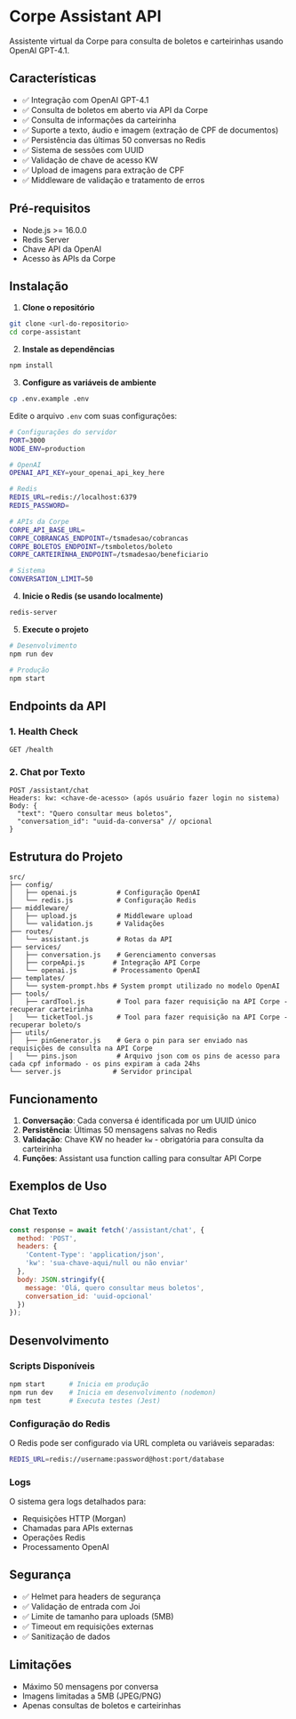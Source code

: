 # Corpe Assistant API

Assistente virtual da Corpe para consulta de boletos e carteirinhas usando OpenAI GPT-4.1.

## Características

- ✅ Integração com OpenAI GPT-4.1
- ✅ Consulta de boletos em aberto via API da Corpe
- ✅ Consulta de informações da carteirinha
- ✅ Suporte a texto, áudio e imagem (extração de CPF de documentos)
- ✅ Persistência das últimas 50 conversas no Redis
- ✅ Sistema de sessões com UUID
- ✅ Validação de chave de acesso KW
- ✅ Upload de imagens para extração de CPF
- ✅ Middleware de validação e tratamento de erros

## Pré-requisitos

- Node.js >= 16.0.0
- Redis Server
- Chave API da OpenAI
- Acesso às APIs da Corpe

## Instalação

1. **Clone o repositório**
```bash
git clone <url-do-repositorio>
cd corpe-assistant
```

2. **Instale as dependências**
```bash
npm install
```

3. **Configure as variáveis de ambiente**
```bash
cp .env.example .env
```

Edite o arquivo `.env` com suas configurações:
```bash
# Configurações do servidor
PORT=3000
NODE_ENV=production

# OpenAI
OPENAI_API_KEY=your_openai_api_key_here

# Redis
REDIS_URL=redis://localhost:6379
REDIS_PASSWORD=

# APIs da Corpe
CORPE_API_BASE_URL=
CORPE_COBRANCAS_ENDPOINT=/tsmadesao/cobrancas
CORPE_BOLETOS_ENDPOINT=/tsmboletos/boleto
CORPE_CARTEIRINHA_ENDPOINT=/tsmadesao/beneficiario

# Sistema
CONVERSATION_LIMIT=50
```

4. **Inicie o Redis (se usando localmente)**
```bash
redis-server
```

5. **Execute o projeto**
```bash
# Desenvolvimento
npm run dev

# Produção
npm start
```

## Endpoints da API

### 1. Health Check
```
GET /health
```

### 2. Chat por Texto
```
POST /assistant/chat
Headers: kw: <chave-de-acesso> (após usuário fazer login no sistema)
Body: {
  "text": "Quero consultar meus boletos",
  "conversation_id": "uuid-da-conversa" // opcional
}
```

## Estrutura do Projeto

```
src/
├── config/
│   ├── openai.js          # Configuração OpenAI
│   └── redis.js           # Configuração Redis
├── middleware/
│   ├── upload.js          # Middleware upload
│   └── validation.js      # Validações
├── routes/
│   └── assistant.js       # Rotas da API
├── services/
│   ├── conversation.js    # Gerenciamento conversas
│   ├── corpeApi.js       # Integração API Corpe
│   └── openai.js         # Processamento OpenAI
├── templates/
│   └── system-prompt.hbs # System prompt utilizado no modelo OpenAI
├── tools/
│   ├── cardTool.js        # Tool para fazer requisição na API Corpe - recuperar carteirinha
│   └── ticketTool.js      # Tool para fazer requisição na API Corpe - recuperar boleto/s
├── utils/
│   ├── pinGenerator.js    # Gera o pin para ser enviado nas requisições de consulta na API Corpe
│   └── pins.json          # Arquivo json com os pins de acesso para cada cpf informado - os pins expiram a cada 24hs
└── server.js             # Servidor principal
```

## Funcionamento

1. **Conversação**: Cada conversa é identificada por um UUID único
2. **Persistência**: Últimas 50 mensagens salvas no Redis
3. **Validação**: Chave KW no header `kw` - obrigatória para consulta da carteirinha
4. **Funções**: Assistant usa function calling para consultar API Corpe

## Exemplos de Uso

### Chat Texto
```javascript
const response = await fetch('/assistant/chat', {
  method: 'POST',
  headers: {
    'Content-Type': 'application/json',
    'kw': 'sua-chave-aqui/null ou não enviar'
  },
  body: JSON.stringify({
    message: 'Olá, quero consultar meus boletos',
    conversation_id: 'uuid-opcional'
  })
});
```

## Desenvolvimento

### Scripts Disponíveis
```bash
npm start      # Inicia em produção
npm run dev    # Inicia em desenvolvimento (nodemon)
npm test       # Executa testes (Jest)
```

### Configuração do Redis
O Redis pode ser configurado via URL completa ou variáveis separadas:
```bash
REDIS_URL=redis://username:password@host:port/database
```

### Logs
O sistema gera logs detalhados para:
- Requisições HTTP (Morgan)
- Chamadas para APIs externas
- Operações Redis
- Processamento OpenAI

## Segurança

- ✅ Helmet para headers de segurança
- ✅ Validação de entrada com Joi
- ✅ Limite de tamanho para uploads (5MB)
- ✅ Timeout em requisições externas
- ✅ Sanitização de dados

## Limitações

- Máximo 50 mensagens por conversa
- Imagens limitadas a 5MB (JPEG/PNG)
- Apenas consultas de boletos e carteirinhas
